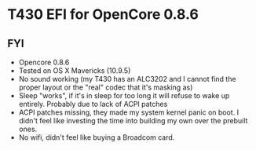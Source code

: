 # T430 EFI for OpenCore 0.8.6

## FYI
* Opencore 0.8.6
* Tested on OS X Mavericks (10.9.5)
* No sound working (my T430 has an ALC3202 and I cannot find the proper layout or the "real" codec that it's masking as)
* Sleep "works", if it's in sleep for too long it will refuse to wake up entirely. Probably due to lack of ACPI patches
* ACPI patches missing, they made my system kernel panic on boot. I didn't feel like investing the time into building my own over the prebuilt ones.
* No wifi, didn't feel like buying a Broadcom card.
